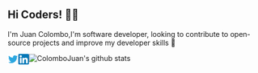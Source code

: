 ## Hi Coders! 👨‍💻 

I'm Juan Colombo,I'm software developer, looking to contribute to open-source projects and improve my developer skills 🚀

<a href="https://twitter.com/Jcolombo15">
  <img align="left" alt="Juan Colombo | Twitter" width="21px" src="https://github.com/ColomboJuan/ColomboJuan/blob/master/assets/twitter.svg" />
</a>     
<a href="https://www.linkedin.com/in/jcolombo/">
  <img align="left" alt="ColomboJuan's Linkedin" width="21px" src="https://github.com/ColomboJuan/ColomboJuan/blob/master/assets/linkedin.png" />
</a>

![ColomboJuan's github stats](https://github-readme-stats.anuraghazra1.vercel.app/api?username=ColomboJuan&show_icons=true&hide_border=true)



